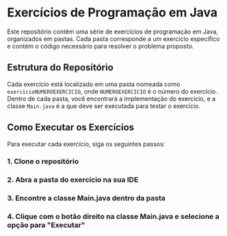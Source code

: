 # Exercícios de Programação em Java

Este repositório contém uma série de exercícios de programação em Java, organizados em pastas. Cada pasta corresponde a um exercício específico e contém o código necessário para resolver o problema proposto.

## Estrutura do Repositório

Cada exercício está localizado em uma pasta nomeada como `exercicioNUMEROEXERCICIO`, onde `NUMEROEXERCICIO` é o número do exercício. Dentro de cada pasta, você encontrará a implementação do exercício, e a classe `Main.java` é a que deve ser executada para testar o exercício.

## Como Executar os Exercícios

Para executar cada exercício, siga os seguintes passos:

### 1. Clone o repositório

### 2. Abra a pasta do exercício na sua IDE

### 3. Encontre a classe Main.java dentro da pasta

### 4. Clique com o botão direito na classe Main.java e selecione a opção para "Executar"
